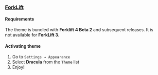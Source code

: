 ### [ForkLift](https://binarynights.com)

#### Requirements

The theme is bundled with **Forklift 4 Beta 2** and subsequent releases.
It is not available for **ForkLift 3**.

#### Activating theme

1. Go to `Settings → Appearance`
2. Select **Dracula** from the `Theme` list
3. Enjoy!
